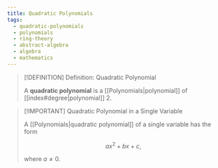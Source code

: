 ```yaml
---
title: Quadratic Polynomials
tags:
  - quadratic-polynomials
  - polynomials
  - ring-theory
  - abstract-algebra
  - algebra
  - mathematics
---
```


>[!DEFINITION] Definition: Quadratic Polynomial
>
>A **quadratic polynomial** is a [[Polynomials|polynomial]] of [[index#degree|polynomial]] 2.
>

>[!IMPORTANT] Quadratic Polynomial in a Single Variable
>
>A [[Polynomials|quadratic polynomial]] of a single variable has the form
>
>$$
>a x^2 + b x + c,
>$$
>
>where $a \ne 0$.
>